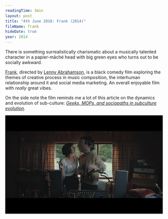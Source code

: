 ```yaml
---
readingTime: 3min
layout: post
title: "4th June 2018: Frank (2014)"
filmName: frank
hideDate: true
year: 2014
---
```

There is something surrealistically charismatic about a musically talented character in a papier-mâché head with big green eyes who turns out to be socially awkward.

[Frank](https://www.rottentomatoes.com/m/frank_2014/), directed by [Lenny Abrahamson](https://en.wikipedia.org/wiki/Lenny_Abrahamson), is a black comedy film exploring the themes of creative process in music composition, the interhuman relationship around it and social media marketing. An overall enjoyable film with *really* great vibes.

On the side note the film reminds me a lot of this article on the dynamics and evolution of sub-culture: [*Geeks, MOPs, and sociopaths in subculture evolution*](https://meaningness.com/geeks-mops-sociopaths).

<img src="/img/frank.png">
